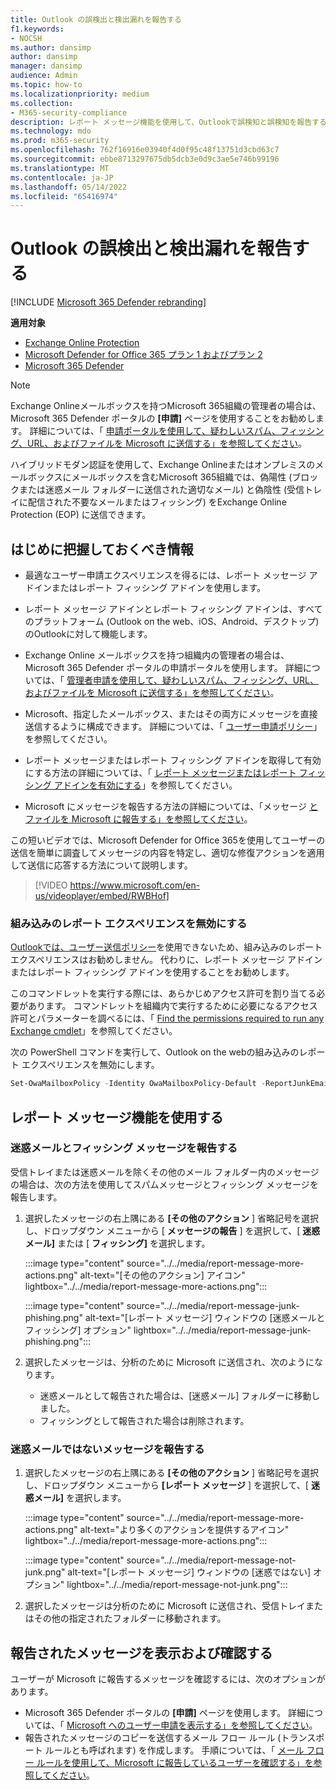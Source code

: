 ```yaml
---
title: Outlook の誤検出と検出漏れを報告する
f1.keywords:
- NOCSH
ms.author: dansimp
author: dansimp
manager: dansimp
audience: Admin
ms.topic: how-to
ms.localizationpriority: medium
ms.collection:
- M365-security-compliance
description: レポート メッセージ機能を使用して、Outlookで誤検知と誤検知を報告する方法について説明します。
ms.technology: mdo
ms.prod: m365-security
ms.openlocfilehash: 762f16916e03940f4d0f95c48f13751d3cbd63c7
ms.sourcegitcommit: ebbe8713297675db5dcb3e0d9c3ae5e746b99196
ms.translationtype: MT
ms.contentlocale: ja-JP
ms.lasthandoff: 05/14/2022
ms.locfileid: "65416974"
---
```

# <a name="report-false-positives-and-false-negatives-in-outlook"></a>Outlook の誤検出と検出漏れを報告する

[!INCLUDE [Microsoft 365 Defender rebranding](../includes/microsoft-defender-for-office.md)]

**適用対象**
- [Exchange Online Protection](exchange-online-protection-overview.md)
- [Microsoft Defender for Office 365 プラン 1 およびプラン 2](defender-for-office-365.md)
- [Microsoft 365 Defender](../defender/microsoft-365-defender.md)

> [!NOTE]
> Exchange Onlineメールボックスを持つMicrosoft 365組織の管理者の場合は、Microsoft 365 Defender ポータルの **[申請]** ページを使用することをお勧めします。 詳細については、「 [申請ポータルを使用して、疑わしいスパム、フィッシング、URL、およびファイルを Microsoft に送信する」を参照してください](admin-submission.md)。

ハイブリッドモダン認証を使用して、Exchange Onlineまたはオンプレミスのメールボックスにメールボックスを含むMicrosoft 365組織では、偽陽性 (ブロックまたは迷惑メール フォルダーに送信された適切なメール) と偽陰性 (受信トレイに配信された不要なメールまたはフィッシング) をExchange Online Protection (EOP) に送信できます。

## <a name="what-do-you-need-to-know-before-you-begin"></a>はじめに把握しておくべき情報

- 最適なユーザー申請エクスペリエンスを得るには、レポート メッセージ アドインまたはレポート フィッシング アドインを使用します。

- レポート メッセージ アドインとレポート フィッシング アドインは、すべてのプラットフォーム (Outlook on the web、iOS、Android、デスクトップ) のOutlookに対して機能します。

- Exchange Online メールボックスを持つ組織内の管理者の場合は、Microsoft 365 Defender ポータルの申請ポータルを使用します。 詳細については、「 [管理者申請を使用して、疑わしいスパム、フィッシング、URL、およびファイルを Microsoft に送信する」を参照してください](admin-submission.md)。

- Microsoft、指定したメールボックス、またはその両方にメッセージを直接送信するように構成できます。 詳細については、「 [ユーザー申請ポリシー](user-submission.md)」を参照してください。

- レポート メッセージまたはレポート フィッシング アドインを取得して有効にする方法の詳細については、「 [レポート メッセージまたはレポート フィッシング アドインを有効にする](enable-the-report-message-add-in.md)」を参照してください。

- Microsoft にメッセージを報告する方法の詳細については、「メッセージ [とファイルを Microsoft に報告する」を参照してください](report-junk-email-messages-to-microsoft.md)。

この短いビデオでは、Microsoft Defender for Office 365を使用してユーザーの送信を簡単に調査してメッセージの内容を特定し、適切な修復アクションを適用して送信に応答する方法について説明します。 
> [!VIDEO https://www.microsoft.com/en-us/videoplayer/embed/RWBHof]

### <a name="turn-off-the-built-in-reporting-experience"></a>組み込みのレポート エクスペリエンスを無効にする

[Outlookでは、ユーザー送信ポリシー](./user-submission.md)を使用できないため、組み込みのレポート エクスペリエンスはお勧めしません。 代わりに、レポート メッセージ アドインまたはレポート フィッシング アドインを使用することをお勧めします。

このコマンドレットを実行する際には、あらかじめアクセス許可を割り当てる必要があります。 コマンドレットを組織内で実行するために必要になるアクセス許可とパラメーターを調べるには、「 [Find the permissions required to run any Exchange cmdlet](/powershell/exchange/find-exchange-cmdlet-permissions)」を参照してください。

次の PowerShell コマンドを実行して、Outlook on the webの組み込みのレポート エクスペリエンスを無効にします。

```powershell
Set-OwaMailboxPolicy -Identity OwaMailboxPolicy-Default -ReportJunkEmailEnabled $false
```

## <a name="use-the-report-message-feature"></a>レポート メッセージ機能を使用する

### <a name="report-junk-and-phishing-messages"></a>迷惑メールとフィッシング メッセージを報告する

受信トレイまたは迷惑メールを除くその他のメール フォルダー内のメッセージの場合は、次の方法を使用してスパムメッセージとフィッシング メッセージを報告します。

1. 選択したメッセージの右上隅にある **[その他のアクション** ] 省略記号を選択し、ドロップダウン メニューから [ **メッセージの報告** ] を選択して、[ **迷惑メール]** または [ **フィッシング]** を選択します。

   :::image type="content" source="../../media/report-message-more-actions.png" alt-text="[その他のアクション] アイコン" lightbox="../../media/report-message-more-actions.png":::

   :::image type="content" source="../../media/report-message-junk-phishing.png" alt-text="[レポート メッセージ] ウィンドウの [迷惑メールとフィッシング] オプション" lightbox="../../media/report-message-junk-phishing.png":::

2. 選択したメッセージは、分析のために Microsoft に送信され、次のようになります。
   - 迷惑メールとして報告された場合は、[迷惑メール] フォルダーに移動しました。
   - フィッシングとして報告された場合は削除されます。

### <a name="report-messages-that-are-not-junk"></a>迷惑メールではないメッセージを報告する

1. 選択したメッセージの右上隅にある **[その他のアクション** ] 省略記号を選択し、ドロップダウン メニューから **[レポート メッセージ** ] を選択して、[ **迷惑メール]** を選択します。

   :::image type="content" source="../../media/report-message-more-actions.png" alt-text="より多くのアクションを提供するアイコン" lightbox="../../media/report-message-more-actions.png":::

   :::image type="content" source="../../media/report-message-not-junk.png" alt-text="[レポート メッセージ] ウィンドウの [迷惑ではない] オプション" lightbox="../../media/report-message-not-junk.png":::

2. 選択したメッセージは分析のために Microsoft に送信され、受信トレイまたはその他の指定されたフォルダーに移動されます。

## <a name="view-and-review-reported-messages"></a>報告されたメッセージを表示および確認する

ユーザーが Microsoft に報告するメッセージを確認するには、次のオプションがあります。

- Microsoft 365 Defender ポータルの **[申請]** ページを使用します。 詳細については、「 [Microsoft へのユーザー申請を表示する」を参照してください](admin-submission.md#view-user-submissions-to-microsoft)。
- 報告されたメッセージのコピーを送信するメール フロー ルール (トランスポート ルールとも呼ばれます) を作成します。 手順については、「 [メール フロー ルールを使用して、Microsoft に報告しているユーザーを確認する」を参照してください](/exchange/security-and-compliance/mail-flow-rules/use-rules-to-see-what-users-are-reporting-to-microsoft)。
